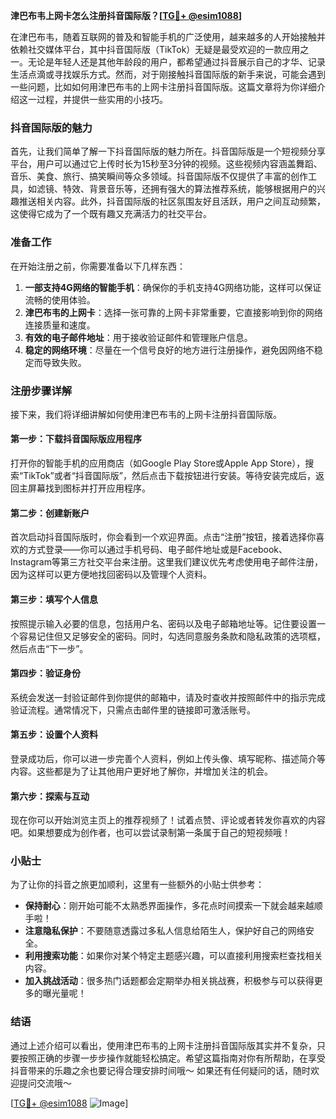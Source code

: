 **津巴布韦上网卡怎么注册抖音国际版？[[TG💪+ @esim1088](https://t.me/s/esim1088)]**

在津巴布韦，随着互联网的普及和智能手机的广泛使用，越来越多的人开始接触并依赖社交媒体平台，其中抖音国际版（TikTok）无疑是最受欢迎的一款应用之一。无论是年轻人还是其他年龄段的用户，都希望通过抖音展示自己的才华、记录生活点滴或寻找娱乐方式。然而，对于刚接触抖音国际版的新手来说，可能会遇到一些问题，比如如何用津巴布韦的上网卡注册抖音国际版。这篇文章将为你详细介绍这一过程，并提供一些实用的小技巧。

### 抖音国际版的魅力

首先，让我们简单了解一下抖音国际版的魅力所在。抖音国际版是一个短视频分享平台，用户可以通过它上传时长为15秒至3分钟的视频。这些视频内容涵盖舞蹈、音乐、美食、旅行、搞笑瞬间等众多领域。抖音国际版不仅提供了丰富的创作工具，如滤镜、特效、背景音乐等，还拥有强大的算法推荐系统，能够根据用户的兴趣推送相关内容。此外，抖音国际版的社区氛围友好且活跃，用户之间互动频繁，这使得它成为了一个既有趣又充满活力的社交平台。

### 准备工作

在开始注册之前，你需要准备以下几样东西：

1. **一部支持4G网络的智能手机**：确保你的手机支持4G网络功能，这样可以保证流畅的使用体验。
2. **津巴布韦的上网卡**：选择一张可靠的上网卡非常重要，它直接影响到你的网络连接质量和速度。
3. **有效的电子邮件地址**：用于接收验证邮件和管理账户信息。
4. **稳定的网络环境**：尽量在一个信号良好的地方进行注册操作，避免因网络不稳定而导致失败。

### 注册步骤详解

接下来，我们将详细讲解如何使用津巴布韦的上网卡注册抖音国际版。

#### 第一步：下载抖音国际版应用程序

打开你的智能手机的应用商店（如Google Play Store或Apple App Store），搜索“TikTok”或者“抖音国际版”，然后点击下载按钮进行安装。等待安装完成后，返回主屏幕找到图标并打开应用程序。

#### 第二步：创建新账户

首次启动抖音国际版时，你会看到一个欢迎界面。点击“注册”按钮，接着选择你喜欢的方式登录——你可以通过手机号码、电子邮件地址或是Facebook、Instagram等第三方社交平台来注册。这里我们建议优先考虑使用电子邮件注册，因为这样可以更方便地找回密码以及管理个人资料。

#### 第三步：填写个人信息

按照提示输入必要的信息，包括用户名、密码以及电子邮箱地址等。记住要设置一个容易记住但又足够安全的密码。同时，勾选同意服务条款和隐私政策的选项框，然后点击“下一步”。

#### 第四步：验证身份

系统会发送一封验证邮件到你提供的邮箱中，请及时查收并按照邮件中的指示完成验证流程。通常情况下，只需点击邮件里的链接即可激活账号。

#### 第五步：设置个人资料

登录成功后，你可以进一步完善个人资料，例如上传头像、填写昵称、描述简介等内容。这些都是为了让其他用户更好地了解你，并增加关注的机会。

#### 第六步：探索与互动

现在你可以开始浏览主页上的推荐视频了！试着点赞、评论或者转发你喜欢的内容吧。如果想要成为创作者，也可以尝试录制第一条属于自己的短视频哦！

### 小贴士

为了让你的抖音之旅更加顺利，这里有一些额外的小贴士供参考：

- **保持耐心**：刚开始可能不太熟悉界面操作，多花点时间摸索一下就会越来越顺手啦！
- **注意隐私保护**：不要随意透露过多私人信息给陌生人，保护好自己的网络安全。
- **利用搜索功能**：如果你对某个特定主题感兴趣，可以直接利用搜索栏查找相关内容。
- **加入挑战活动**：很多热门话题都会定期举办相关挑战赛，积极参与可以获得更多的曝光量呢！

### 结语

通过上述介绍可以看出，使用津巴布韦的上网卡注册抖音国际版其实并不复杂，只要按照正确的步骤一步步操作就能轻松搞定。希望这篇指南对你有所帮助，在享受抖音带来的乐趣之余也要记得合理安排时间哦～ 如果还有任何疑问的话，随时欢迎提问交流哦～

[[TG💪+ @esim1088](https://t.me/s/esim1088) ![Image](https://i.postimg.cc/4NQfJmqS/Snipaste-2025-05-13-00-14-12.png)]